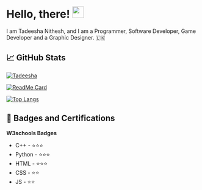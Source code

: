 



# Hello, there! <img src="https://raw.githubusercontent.com/MartinHeinz/MartinHeinz/master/wave.gif" width="30px"> 

I am Tadeesha Nithesh, and I am a Programmer, Software Developer, Game Developer and a Graphic Designer. 🇱🇰


## &#x1f4c8; GitHub Stats

[![Tadeesha](https://github-readme-stats.vercel.app/api?username=Tadeeshanithesh&show_icons=true&theme=tokyonight)](https://github.com/Tadeeshanithesh)

[![ReadMe Card](https://github-readme-stats.vercel.app/api/pin/?username=Tadeeshanithesh&repo=my-portfolio&title_color=3174e7&text_color=37bc9c&icon_color=be90f2&bg_color=1d1f21)](https://github.com/Tadeeshanithesh/my-portfolio)

[![Top Langs](https://github-readme-stats.vercel.app/api/top-langs/?username=Tadeeshanithesh&layout=compact&hide_border=true&theme=tokyonight)](https://github.com/anuraghazra/github-readme-stats)  

##  📜  Badges and Certifications
**W3schools Badges**

- C++  - ⭐⭐⭐
- Python - ⭐⭐⭐
- HTML - ⭐⭐⭐
- CSS - ⭐⭐
- JS - ⭐⭐

